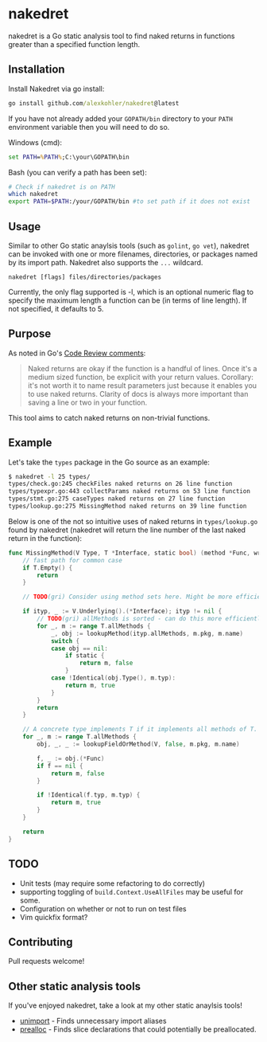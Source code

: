 # nakedret

nakedret is a Go static analysis tool to find naked returns in functions greater than a specified function length.

## Installation
Install Nakedret via go install:

```cmd
go install github.com/alexkohler/nakedret@latest
```

If you have not already added your `GOPATH/bin` directory to your `PATH` environment variable then you will need to do so.

Windows (cmd):
```cmd
set PATH=%PATH%;C:\your\GOPATH\bin
```

Bash (you can verify a path has been set):
```Bash
# Check if nakedret is on PATH
which nakedret
export PATH=$PATH:/your/GOPATH/bin #to set path if it does not exist
```

## Usage

Similar to other Go static anaylsis tools (such as `golint`, `go vet`), nakedret can be invoked with one or more filenames, directories, or packages named by its import path. Nakedret also supports the `...` wildcard. 

    nakedret [flags] files/directories/packages

Currently, the only flag supported is -l, which is an optional numeric flag to specify the maximum length a function can be (in terms of line length). If not specified, it defaults to 5.

## Purpose

As noted in Go's [Code Review comments](https://github.com/golang/go/wiki/CodeReviewComments#named-result-parameters):

> Naked returns are okay if the function is a handful of lines. Once it's a medium sized function, be explicit with your return 
> values. Corollary: it's not worth it to name result parameters just because it enables you to use naked returns. Clarity of docs is always more important than saving a line or two in your function.

This tool aims to catch naked returns on non-trivial functions.

## Example

Let's take the `types` package in the Go source as an example:

```Bash
$ nakedret -l 25 types/
types/check.go:245 checkFiles naked returns on 26 line function 
types/typexpr.go:443 collectParams naked returns on 53 line function 
types/stmt.go:275 caseTypes naked returns on 27 line function 
types/lookup.go:275 MissingMethod naked returns on 39 line function
```

Below is one of the not so intuitive uses of naked returns in `types/lookup.go` found by nakedret (nakedret will return the line number of the last naked return in the function):


```Go
func MissingMethod(V Type, T *Interface, static bool) (method *Func, wrongType bool) {
	// fast path for common case
	if T.Empty() {
		return
	}

	// TODO(gri) Consider using method sets here. Might be more efficient.

	if ityp, _ := V.Underlying().(*Interface); ityp != nil {
		// TODO(gri) allMethods is sorted - can do this more efficiently
		for _, m := range T.allMethods {
			_, obj := lookupMethod(ityp.allMethods, m.pkg, m.name)
			switch {
			case obj == nil:
				if static {
					return m, false
				}
			case !Identical(obj.Type(), m.typ):
				return m, true
			}
		}
		return
	}

	// A concrete type implements T if it implements all methods of T.
	for _, m := range T.allMethods {
		obj, _, _ := lookupFieldOrMethod(V, false, m.pkg, m.name)

		f, _ := obj.(*Func)
		if f == nil {
			return m, false
		}

		if !Identical(f.typ, m.typ) {
			return m, true
		}
	}

	return
}
```

## TODO

- Unit tests (may require some refactoring to do correctly)
- supporting toggling of `build.Context.UseAllFiles` may be useful for some. 
- Configuration on whether or not to run on test files
- Vim quickfix format?


## Contributing

Pull requests welcome!


## Other static analysis tools

If you've enjoyed nakedret, take a look at my other static anaylsis tools!

- [unimport](https://github.com/alexkohler/unimport) - Finds unnecessary import aliases
- [prealloc](https://github.com/alexkohler/prealloc) - Finds slice declarations that could potentially be preallocated.
